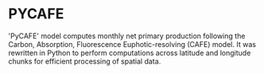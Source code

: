 # PYCAFE
'PyCAFE' model computes monthly net primary production following the Carbon, Absorption, Fluorescence Euphotic-resolving (CAFE) model. It was rewritten in Python to perform computations across latitude and longitude chunks for efficient processing of spatial data.
